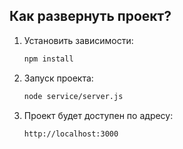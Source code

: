 ## Как развернуть проект?

1. Установить зависимости:

   ```bash
   npm install
   ```

2. Запуск проекта:

   ```bash
   node service/server.js
   ```

4. Проект будет доступен по адресу:

   ```bash
   http://localhost:3000
   ```
